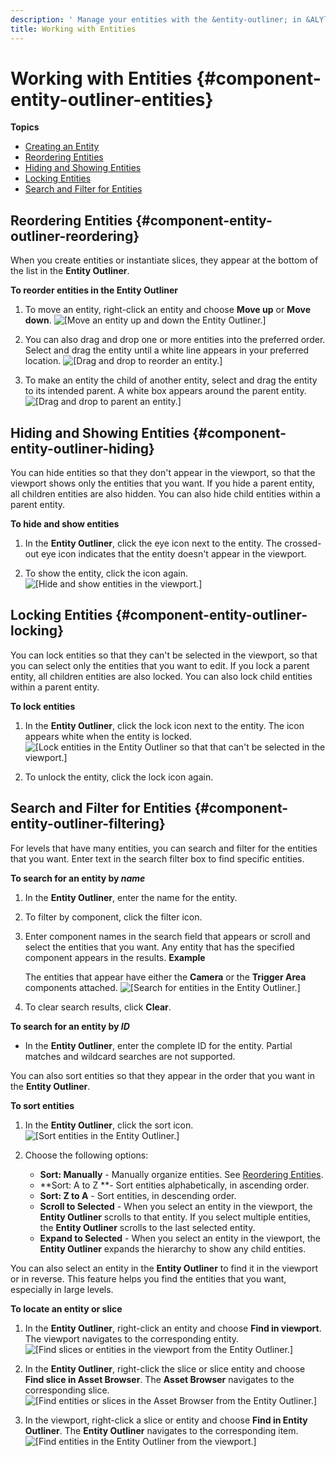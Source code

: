 ```yaml
---
description: ' Manage your entities with the &entity-outliner; in &ALYlong;. '
title: Working with Entities
---
```

# Working with Entities {#component-entity-outliner-entities}

**Topics**
+ [Creating an Entity](/docs/userguide/creating-entity.md)
+ [Reordering Entities](#component-entity-outliner-reordering)
+ [Hiding and Showing Entities](#component-entity-outliner-hiding)
+ [Locking Entities](#component-entity-outliner-locking)
+ [Search and Filter for Entities](#component-entity-outliner-filtering)

## Reordering Entities {#component-entity-outliner-reordering}

When you create entities or instantiate slices, they appear at the bottom of the list in the **Entity Outliner**\.

**To reorder entities in the Entity Outliner**

1. To move an entity, right\-click an entity and choose **Move up** or **Move down**\.
![\[Move an entity up and down the Entity Outliner.\]](/images/userguide/component/entity_system/component-entity-outliner-reorder.png)

1. You can also drag and drop one or more entities into the preferred order\. Select and drag the entity until a white line appears in your preferred location\.
![\[Drag and drop to reorder an entity.\]](/images/userguide/component/entity_system/component-entity-outliner-reorder-drag-drop.png)

1. To make an entity the child of another entity, select and drag the entity to its intended parent\. A white box appears around the parent entity\.
![\[Drag and drop to parent an entity.\]](/images/userguide/component/entity_system/component-entity-outliner-parenting-drag-drop.png)

## Hiding and Showing Entities {#component-entity-outliner-hiding}

You can hide entities so that they don't appear in the viewport, so that the viewport shows only the entities that you want\. If you hide a parent entity, all children entities are also hidden\. You can also hide child entities within a parent entity\.

**To hide and show entities**

1. In the **Entity Outliner**, click the eye icon next to the entity\. The crossed\-out eye icon indicates that the entity doesn't appear in the viewport\.

1. To show the entity, click the icon again\.
![\[Hide and show entities in the viewport.\]](/images/userguide/component/entity_system/component-entity-outliner-hiding.png)

## Locking Entities {#component-entity-outliner-locking}

You can lock entities so that they can't be selected in the viewport, so that you can select only the entities that you want to edit\. If you lock a parent entity, all children entities are also locked\. You can also lock child entities within a parent entity\.

**To lock entities**

1. In the **Entity Outliner**, click the lock icon next to the entity\. The icon appears white when the entity is locked\.
![\[Lock entities in the Entity Outliner so that that can't be selected in the viewport.\]](/images/userguide/component/entity_system/component-entity-outliner-locking.png)

1. To unlock the entity, click the lock icon again\.

## Search and Filter for Entities {#component-entity-outliner-filtering}

For levels that have many entities, you can search and filter for the entities that you want\. Enter text in the search filter box to find specific entities\.

**To search for an entity by *name***

1. In the **Entity Outliner**, enter the name for the entity\.

1. To filter by component, click the filter icon\.

1. Enter component names in the search field that appears or scroll and select the entities that you want\. Any entity that has the specified component appears in the results\.
**Example**

   The entities that appear have either the **Camera** or the **Trigger Area** components attached\.
![\[Search for entities in the Entity Outliner.\]](/images/shared/shared-entity-outliner-search-filter.png)

1. To clear search results, click **Clear**\.

**To search for an entity by *ID***
+ In the **Entity Outliner**, enter the complete ID for the entity\. Partial matches and wildcard searches are not supported\.

You can also sort entities so that they appear in the order that you want in the **Entity Outliner**\.

**To sort entities**

1. In the **Entity Outliner**, click the sort icon\.
![\[Sort entities in the Entity Outliner.\]](/images/shared/shared-entity-outliner-sort-filter.png)

1. Choose the following options:
   + **Sort: Manually** - Manually organize entities\. See [Reordering Entities](#component-entity-outliner-reordering)\.
   + **Sort: A to Z **- Sort entities alphabetically, in ascending order\.
   + **Sort: Z to A** - Sort entities, in descending order\.
   + **Scroll to Selected** - When you select an entity in the viewport, the **Entity Outliner** scrolls to that entity\. If you select multiple entities, the **Entity Outliner** scrolls to the last selected entity\.
   + **Expand to Selected** - When you select an entity in the viewport, the **Entity Outliner** expands the hierarchy to show any child entities\.

You can also select an entity in the **Entity Outliner** to find it in the viewport or in reverse\. This feature helps you find the entities that you want, especially in large levels\.

**To locate an entity or slice**

1. In the **Entity Outliner**, right\-click an entity and choose **Find in viewport**\. The viewport navigates to the corresponding entity\.
![\[Find slices or entities in the viewport from the Entity Outliner.\]](/images/shared/shared-search-find-in-outliner.png)

1. In the **Entity Outliner**, right\-click the slice or slice entity and choose **Find slice in Asset Browser**\. The **Asset Browser** navigates to the corresponding slice\.
![\[Find entities or slices in the Asset Browser from the Entity Outliner.\]](/images/shared/shared-component-entity-outliner-search-find-in-asset-browser.png)

1. In the viewport, right\-click a slice or entity and choose **Find in Entity Outliner**\. The **Entity Outliner** navigates to the corresponding item\.
![\[Find entities in the Entity Outliner from the viewport.\]](/images/shared/shared-viewport-search-find-in-outliner.png)